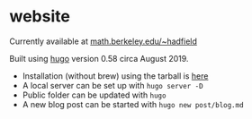 # website

Currently available at [math.berkeley.edu/~hadfield](https://math.berkeley.edu/~hadfield/)

Built using [hugo](https://gohugo.io/) version 0.58 circa August 2019.
- Installation (without brew) using the tarball is [here](https://gohugo.io/getting-started/installing/)
- A local server can be set up with `hugo server -D`
- Public folder can be updated with `hugo`
- A new blog post can be started with `hugo new post/blog.md`
